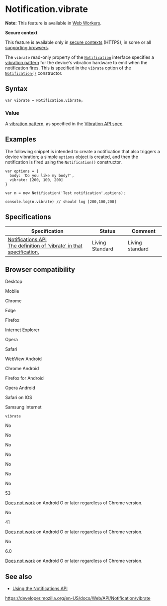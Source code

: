 Notification.vibrate
====================

**Note:** This feature is available in [Web Workers](../web_workers_api).

**Secure context**

This feature is available only in [secure contexts](https://developer.mozilla.org/en-US/docs/Web/Security/Secure_Contexts) (HTTPS), in some or all [supporting browsers](#browser_compatibility).

The `vibrate` read-only property of the [`Notification`](../notification) interface specifies a [vibration pattern](../vibration_api#vibration_patterns) for the device's vibration hardware to emit when the notification fires. This is specified in the `vibrate` option of the [`Notification()`](notification) constructor.

Syntax
------

    var vibrate = Notification.vibrate;

### Value

A [vibration pattern](../vibration_api#vibration_patterns), as specified in the [Vibration API spec](https://dev.w3.org/2009/dap/vibration/).

Examples
--------

The following snippet is intended to create a notification that also triggers a device vibration; a simple `options` object is created, and then the notification is fired using the `Notification()` constructor.

    var options = {
      body: 'Do you like my body?',
      vibrate: [200, 100, 200]
    }

    var n = new Notification('Test notification',options);

    console.log(n.vibrate) // should log [200,100,200]

Specifications
--------------

<table><thead><tr class="header"><th>Specification</th><th>Status</th><th>Comment</th></tr></thead><tbody><tr class="odd"><td><a href="https://notifications.spec.whatwg.org/#dom-notification-vibrate">Notifications API<br />
<span class="small">The definition of 'vibrate' in that specification.</span></a></td><td><span class="spec-living">Living Standard</span></td><td>Living standard</td></tr></tbody></table>

Browser compatibility
---------------------

Desktop

Mobile

Chrome

Edge

Firefox

Internet Explorer

Opera

Safari

WebView Android

Chrome Android

Firefox for Android

Opera Android

Safari on IOS

Samsung Internet

`vibrate`

No

No

No

No

No

No

No

53

[Does not work](https://crbug.com/971422) on Android O or later regardless of Chrome version.

No

41

[Does not work](https://crbug.com/971422) on Android O or later regardless of Chrome version.

No

6.0

[Does not work](https://crbug.com/971422) on Android O or later regardless of Chrome version.

See also
--------

-   [Using the Notifications API](../notifications_api/using_the_notifications_api)

<a href="https://developer.mozilla.org/en-US/docs/Web/API/Notification/vibrate" class="_attribution-link">https://developer.mozilla.org/en-US/docs/Web/API/Notification/vibrate</a>
